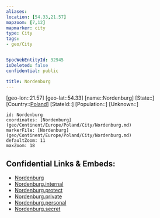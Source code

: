 ```yaml
---
aliases: 
location: [54.33,21.57]
mapzoom: [7,12] 
mapmarker: city 
type: City
tags:
- geo/City


SpocWebEntityId: 32945
isDeleted: false
confidential: public

title: Nordenburg
---
```

[geo-lon::21.57]
[geo-lat::54.33]
[name::Nordenburg]
[State::]
[Country::[Poland](geo/Continent/Europe/Poland.md)]
[StateId::]
[Population::]
[Unknown::]


```leaflet
id: Nordenburg
coordinates: [Nordenburg](geo/Continent/Europe/Poland/City/Nordenburg.md)
markerFile: [Nordenburg](geo/Continent/Europe/Poland/City/Nordenburg.md)
defaultZoom: 11 
maxZoom: 18
```


## Confidential Links & Embeds: 
- [Nordenburg](../../../../../../_public/geo/Continent/Europe/Poland/City/Nordenburg.md) 
- [Nordenburg.internal](../../../../../../_internal/geo/Continent/Europe/Poland/City/Nordenburg.internal.md) 
- [Nordenburg.protect](../../../../../../_protect/geo/Continent/Europe/Poland/City/Nordenburg.protect.md) 
- [Nordenburg.private](../../../../../../_private/geo/Continent/Europe/Poland/City/Nordenburg.private.md) 
- [Nordenburg.personal](../../../../../../_personal/geo/Continent/Europe/Poland/City/Nordenburg.personal.md) 
- [Nordenburg.secret](../../../../../../_secret/geo/Continent/Europe/Poland/City/Nordenburg.secret.md) 
